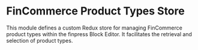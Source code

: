 # FinCommerce Product Types Store

This module defines a custom Redux store for managing FinCommerce product types
within the finpress Block Editor.
It facilitates the retrieval and selection of product types.

